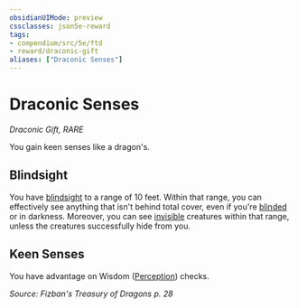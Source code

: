 ```yaml
---
obsidianUIMode: preview
cssclasses: json5e-reward
tags:
- compendium/src/5e/ftd
- reward/draconic-gift
aliases: ["Draconic Senses"]
---
```

# Draconic Senses
*Draconic Gift, RARE*  

You gain keen senses like a dragon's.

## Blindsight

You have [blindsight](/2-Mechanics/CLI/rules/senses.md#blindsight) to a range of 10 feet. Within that range, you can effectively see anything that isn't behind total cover, even if you're [blinded](/2-Mechanics/CLI/rules/conditions.md#blinded) or in darkness. Moreover, you can see [invisible](/2-Mechanics/CLI/rules/conditions.md#invisible) creatures within that range, unless the creatures successfully hide from you.

## Keen Senses

You have advantage on Wisdom ([Perception](/2-Mechanics/CLI/rules/skills.md#Perception)) checks.

*Source: Fizban's Treasury of Dragons p. 28*
